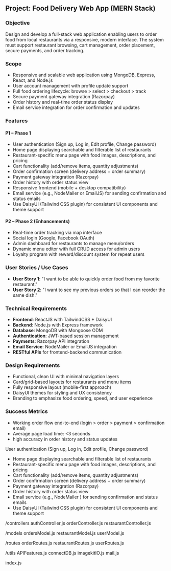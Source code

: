 ## Project: Food Delivery Web App (MERN Stack)

### Objective

Design and develop a full-stack web application enabling users to order food from local restaurants via a responsive, modern interface. The system must support restaurant browsing, cart management, order placement, secure payments, and order tracking.

### Scope

- Responsive and scalable web application using MongoDB, Express, React, and Node.js
- User account management with profile update support
- Full food ordering lifecycle: browse > select > checkout > track
- Secure payment gateway integration (Razorpay)
- Order history and real-time order status display
- Email service integration for order confirmation and updates

### Features

#### P1 – Phase 1

- User authentication (Sign up, Log in, Edit profile, Change password)
- Home page displaying searchable and filterable list of restaurants
- Restaurant-specific menu page with food images, descriptions, and pricing
- Cart functionality (add/remove items, quantity adjustments)
- Order confirmation screen (delivery address + order summary)
- Payment gateway integration (Razorpay)
- Order history with order status view
- Responsive frontend (mobile + desktop compatibility)
- Email service (e.g., NodeMailer or EmailJS) for sending confirmation and status emails
- Use DaisyUI (Tailwind CSS plugin) for consistent UI components and theme support

#### P2 – Phase 2 (Enhancements)

- Real-time order tracking via map interface
- Social login (Google, Facebook OAuth)
- Admin dashboard for restaurants to manage menu/orders
- Dynamic menu editor with full CRUD access for admin users
- Loyalty program with reward/discount system for repeat users

### User Stories / Use Cases

- **User Story 1**: "I want to be able to quickly order food from my favorite restaurant."
- **User Story 2**: "I want to see my previous orders so that I can reorder the same dish."

### Technical Requirements

- **Frontend**: ReactJS with TailwindCSS + DaisyUI
- **Backend**: Node.js with Express framework
- **Database**: MongoDB with Mongoose ODM
- **Authentication**: JWT-based session management
- **Payments**: Razorpay API integration
- **Email Service**: NodeMailer or EmailJS integration
- **RESTful APIs** for frontend-backend communication

### Design Requirements

- Functional, clean UI with minimal navigation layers
- Card/grid-based layouts for restaurants and menu items
- Fully responsive layout (mobile-first approach)
- DaisyUI themes for styling and UX consistency
- Branding to emphasize food ordering, speed, and user experience

### Success Metrics

- Working order flow end-to-end (login > order > payment > confirmation email)
- Average page load time: <3 seconds
- high accuracy in order history and status updates

User authentication (Sign up, Log in, Edit profile, Change password)

- Home page displaying searchable and filterable list of restaurants
- Restaurant-specific menu page with food images, descriptions, and pricing
- Cart functionality (add/remove items, quantity adjustments)
- Order confirmation screen (delivery address + order summary)
- Payment gateway integration (Razorpay)
- Order history with order status view
- Email service (e.g., NodeMailer ) for sending confirmation and status emails
- Use DaisyUI (Tailwind CSS plugin) for consistent UI components and theme support

/controllers
authController.js
orderController.js
restaurantController.js

/models
ordersModel.js
restaurantModel.js
userModel.js

/routes
orderRoutes.js
restaurantRoutes.js
userRoutes.js

/utils
APIFeatures.js
connectDB.js
imagekitIO.js
mail.js

index.js
